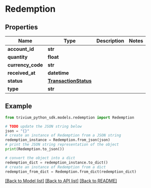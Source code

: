 # Redemption


## Properties

Name | Type | Description | Notes
------------ | ------------- | ------------- | -------------
**account_id** | **str** |  | 
**quantity** | **float** |  | 
**currency_code** | **str** |  | 
**received_at** | **datetime** |  | 
**status** | [**TransactionStatus**](TransactionStatus.md) |  | 
**type** | **str** |  | 

## Example

```python
from trivium_python_sdk.models.redemption import Redemption

# TODO update the JSON string below
json = "{}"
# create an instance of Redemption from a JSON string
redemption_instance = Redemption.from_json(json)
# print the JSON string representation of the object
print(Redemption.to_json())

# convert the object into a dict
redemption_dict = redemption_instance.to_dict()
# create an instance of Redemption from a dict
redemption_from_dict = Redemption.from_dict(redemption_dict)
```
[[Back to Model list]](../README.md#documentation-for-models) [[Back to API list]](../README.md#documentation-for-api-endpoints) [[Back to README]](../README.md)


